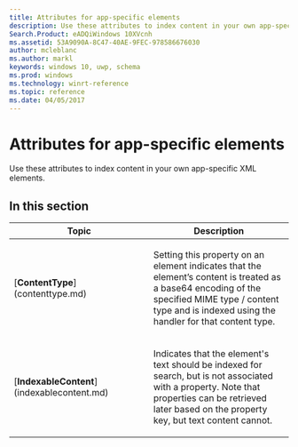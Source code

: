 ```yaml
---
title: Attributes for app-specific elements
description: Use these attributes to index content in your own app-specific XML elements.
Search.Product: eADQiWindows 10XVcnh
ms.assetid: 53A9090A-8C47-40AE-9FEC-978586676030
author: mcleblanc
ms.author: markl
keywords: windows 10, uwp, schema
ms.prod: windows
ms.technology: winrt-reference
ms.topic: reference
ms.date: 04/05/2017
---
```


# Attributes for app-specific elements


Use these attributes to index content in your own app-specific XML elements.

## In this section


<table>
<colgroup>
<col width="50%" />
<col width="50%" />
</colgroup>
<thead>
<tr class="header">
<th>Topic</th>
<th>Description</th>
</tr>
</thead>
<tbody>
<tr class="odd">
<td><p>[<strong>ContentType</strong>](contenttype.md)</p></td>
<td><p>Setting this property on an element indicates that the element’s content is treated as a base64 encoding of the specified MIME type / content type and is indexed using the handler for that content type.</p></td>
</tr>
<tr class="even">
<td><p>[<strong>IndexableContent</strong>](indexablecontent.md)</p></td>
<td><p>Indicates that the element's text should be indexed for search, but is not associated with a property. Note that properties can be retrieved later based on the property key, but text content cannot.</p></td>
</tr>
</tbody>
</table>

 

 

 





